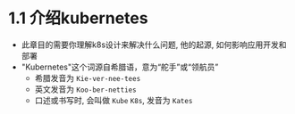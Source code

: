 # 1.1 介绍kubernetes
- 此章目的需要你理解k8s设计来解决什么问题,  他的起源, 如何影响应用开发和部署
- "Kubernetes"这个词源自希腊语，意为“舵手”或“领航员” 
  - 希腊发音为 `Kie-ver-nee-tees`
  - 英文发音为 `Koo-ber-netties`
  - 口述或书写时, 会叫做 `Kube` `K8s`, 发音为 `Kates`
